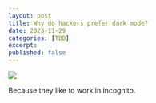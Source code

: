 ```yaml
---
layout: post
title: Why do hackers prefer dark mode?
date: 2023-11-29
categories: [TBD]
excerpt: 
published: false
---
```

![](/images/_1700975760.294574.txt.png.avif)

Because they like to work in incognito.


